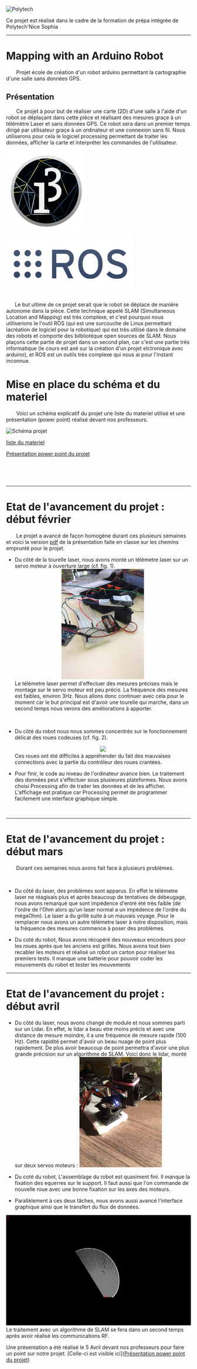 ![Polytech](http://www.polytechnice.fr/jahia/jsp/jahia/templates/inc/img/polytech_nice-sophia.png)

Ce projet est réalisé dans le cadre de la formation de prépa intégrée de Polytech'Nice Sophia
* * *
# Mapping with an Arduino Robot
&nbsp;&nbsp;&nbsp;&nbsp;&nbsp;&nbsp; Projet école de création d'un robot arduino permettant la cartographie d'une salle sans données GPS.

## Présentation
&nbsp;&nbsp;&nbsp;&nbsp;&nbsp;&nbsp; Ce projet à pour but de réaliser une carte (2D) d'une salle à l'aide d'un robot se déplaçant dans cette pièce et réalisant des mesures graçe à un télémètre Laser et sans données GPS. Ce robot sera dans un premier temps dirigé par utilisateur graçe à un ordinateur et une connexion sans fil. Nous utiliserons pour cela le logiciel processing permettant de traiter les données, afficher la carte et interpréter les commandes de l'utilisateur.

![logo Processing](/documentation/Images/processing3-logo.png) ![logo ROS](/documentation/Images/rosLarge.png)  

&nbsp;&nbsp;&nbsp;&nbsp;&nbsp;&nbsp;Le but ultime de ce projet serait que le robot se déplace de manière autonome dans la pièce. Cette technique appelé SLAM (Simultaneous Location and Mapping) est très complexe, et c'est pourquoi nous utiliserions le l'outil ROS (qui est une surcouche de Linux permettant lacréation de logiciel pour la robotique) qui est très utilisé dans le domaine des robots et comporte des bilbliotèque open sources de SLAM. Nous plaçons cette partie de projet dans un second plan, car c'est une partie très informatique (le cours est axé sur la création d'un projet elctronique avec arduino), et ROS est un outils très complexe qui nous ai pour l'instant inconnue.  

# Mise en place du schéma et du materiel

&nbsp;&nbsp;&nbsp;&nbsp;&nbsp;&nbsp; Voici un schéma explicatif du projet une liste du materiel utilisé et une présentation (power point) réalisé devant nos professeurs.

![Schéma projet](/documentation/Images/Schéma_wifi_lora.jpg)

[liste du materiel](/documentation/liste_du_materiel.md)

[Présentation power point du projet](/documentation/Slam_arduino_bot_presentation.pdf)

<br/>
<br/>
<br/>


***

# Etat de l'avancement du projet : début février
&nbsp;&nbsp;&nbsp;&nbsp;&nbsp;&nbsp; Le projet a avancé de façon homogène durant ces plusieurs semaines et voici la version <a href="documentation/Slam_arduino_bot_presentation.pdf">pdf</a> de la présentation faite en classe sur les chemins emprunté pour le projet.
<br/>
- Du côté de la tourelle laser, nous avons monté un télémetre laser sur un servo moteur à ouverture large (cf. fig. 1).<div style="text-align:center"><img src="documentation/Images/Tourelle_premiere_version.JPG" height="300"/></div>Le télémetre laser permet d'effectuer des mesures précises mais le montage sur le servo moteur est peu précis. La fréquence des mesures est faibles, environ 3Hz. Nous allons donc continuer avec cela pour le moment car le but principal est d'avoir une tourelle qui marche, dans un second temps nous verons des améliorations à apporter.

<br/>

- Du côté du robot nous nous sommes concentrés sur le fonctionnement délicat des roues codeuses (cf. fig. 2).<div style="text-align:center"><img src="documentation/Images/roue_codeuse_1_.JPG" height="300"/></div>Ces roues ont été difficiles à appréhender du fait des mauvaises connections avec la partie du contrôleur des roues crantées. 

- Pour finir, le code au niveau de l'ordinateur avance bien. Le traitement des données peut s'effectuer sous plusieures plateformes. Nous avons choisi Processing afin de traiter les données et de les afficher. L'affichage est pratique car Processing permet de programmer facilement une interface graphique simple.

<br/>

***

# Etat de l'avancement du projet : début mars
&nbsp;&nbsp;&nbsp;&nbsp;&nbsp;&nbsp; Durant ces semaines nous avons fait face à plusieurs problèmes.

<br/>

- Du côté du laser, des problèmes sont apparus. En effet le télémetre laser ne réagisais plus et après beaucoup de tentatives de débeugage, nous avons remarqué que sont impédence d'entré été très faible (de l'ordre de l'Ohm alors qu'un laser normal a un impédence de l'ordre du mégaOhm). Le laser a du grillé suite à un mauvais voyage. Pour le remplacer nous avons un autre télémetre laser à notre disposition, mais la fréquence des mesures commence à poser des problèmes.

- Du coté du robot,
Nous avons récupéré des nouveaux encodeurs pour les roues après que les anciens est grillés. Nous avons tout bien recabler les moteurs et réalisé un robot un carton pour réaliser les premiers tests. Il manque une batterie pour pouvoir coder les mouvements du robot et tester les mouvements 

***

# Etat de l'avancement du projet : début avril

- Du côté du laser, nous avons changé de module et nous sommes parti sur un Lidar. En effet, le lidar a beau etre moins précis et avec une distance de mesure moindre, il a une fréquence de mesure rapide (100 Hz). Cette rapidité permet d'avoir un beau nuage de point plus rapidement. De plus avoir beaucoup de point permettra d'avoir une plus grande précision sur un algorithme de SLAM. Voici donc le lidar, monté sur deux servos moteurs : <img src="documentation/Images/lidar.jpg" height="300"/>

- Du coté du robot,
L'assemblage du robot est quasiment fini. Il manque la fixation des equerres sur le support. Il faut aussi que l'on commande de nouvelle roue avec une bonne fixation sur les axes des moteurs.

- Parallèlement à ces deux tâches, nous avons aussi avancé l'interface graphique ainsi que le transfert du flux de données.
<img src="documentation/Images/image_simulation_interface.png" height="300"/>
</br>
Le traitement avec un algorithme de SLAM se fera dans un second temps après avoir réalisé les communications RF.

Une présentation a été réalisé le 5 Avril devant nos professeurs pour faire un point sur notre projet. [Celle-ci est visible ici]([Présentation power point du projet](/documentation/Slam_arduino_bot_mi-parcours.pdf))
